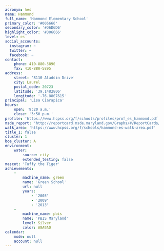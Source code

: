 ```yaml
---
acronym: hes
name: Hammond
full_name: 'Hammond Elementary School'
primary_color: '#006666'
secondary_color: '#D6D6D6'
highlight_color: '#006666'
level: es
social_accounts:
  instagram: ~
  twitter: ~
  facebook: ~
contact:
    phone: 410-880-5890
    fax: 410-880-5895
address:
    street: '8110 Aladdin Drive'
    city: Laurel
    postal_code: 20723
    latitude: '39.1482806'
    longitude: '-76.8807615'
principal: 'Lisa Ciarapica'
hours:
    open: '9:20 a.m.'
    close: '3:50 p.m.'
profile: 'https://www.hcpss.org/f/schools/profiles/prof_es_hammond.pdf'
msde_report: 'http://reportcard.msde.maryland.gov/Graphs/#/ReportCards/ReportCardSchool/1//1/13/0606/'
walk_area: 'https://www.hcpss.org/f/schools/hammond-es-walk-area.pdf'
title_1: false
cluster: 1
boe_cluster: A
environment:
    water:
        source: city
        extended_testing: false
mascot: 'Tuffy the Tiger'
achievements:
    -
        machine_name: green
        name: 'Green School'
        url: null
        years:
            - '2005'
            - '2009'
            - '2013'
    -
        machine_name: pbis
        name: 'PBIS Maryland'
        level: Silver
        color: A8A9AD
calendar:
    mode: null
    account: null
---
```

